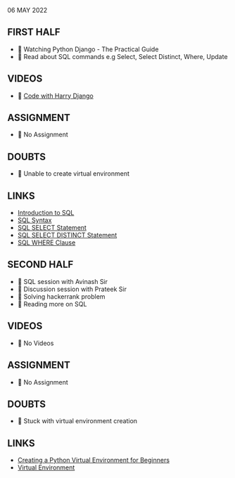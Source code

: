 06 MAY 2022

## FIRST HALF

- 🚧 Watching Python Django - The Practical Guide
- 🚧 Read about SQL commands e.g Select, Select Distinct, Where, Update  

## VIDEOS

- 🚧 [Code with Harry Django](https://www.youtube.com/watch?v=JxzZxdht-XY&t=2992s)

## ASSIGNMENT

- 🚫 No Assignment

## DOUBTS

- 🚧 Unable to create virtual environment

## LINKS

- [Introduction to SQL](https://www.w3schools.com/sql/sql_intro.asp)
- [SQL Syntax](https://www.w3schools.com/sql/sql_syntax.asp)
- [SQL SELECT Statement](https://www.w3schools.com/sql/sql_select.asp)
- [SQL SELECT DISTINCT Statement](https://www.w3schools.com/sql/sql_distinct.asp)
- [SQL WHERE Clause](https://www.w3schools.com/sql/sql_where.asp)

## SECOND HALF

- 🚧 SQL session with Avinash Sir
- 🚧 Discussion session with Prateek Sir
- 🚧 Solving hackerrank problem
- 🚧 Reading more on SQL 

## VIDEOS

- 🚫 No Videos

## ASSIGNMENT

- 🚫 No Assignment

## DOUBTS

- 🚧 Stuck with virtual environment creation

## LINKS

- [Creating a Python Virtual Environment for Beginners](https://ordinarycoders.com/blog/article/python-virtual-environment)
- [Virtual Environment](https://stackoverflow.com/questions/61371606/returned-non-zero-exit-status-101-giving-an-error-when-i-tried-create-a-virtual)